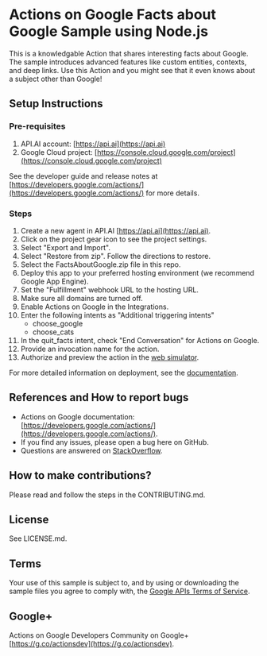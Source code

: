 # Actions on Google Facts about Google Sample using Node.js

This is a knowledgable Action that shares interesting facts about Google.
The sample introduces advanced features like custom entities, contexts,
and deep links. Use this Action and you might see that it even knows about a
subject other than Google!

## Setup Instructions

### Pre-requisites
 1. API.AI account: [https://api.ai](https://api.ai)
 2. Google Cloud project: [https://console.cloud.google.com/project](https://console.cloud.google.com/project)

See the developer guide and release notes at [https://developers.google.com/actions/](https://developers.google.com/actions/) for more details.

### Steps
 1. Create a new agent in API.AI [https://api.ai](https://api.ai).
 1. Click on the project gear icon to see the project settings.
 1. Select "Export and Import".
 1. Select "Restore from zip". Follow the directions to restore.
 1. Select the FactsAboutGoogle.zip file in this repo.
 1. Deploy this app to your preferred hosting environment (we recommend Google App Engine).
 1. Set the "Fulfillment" webhook URL to the hosting URL.
 1. Make sure all domains are turned off.
 1. Enable Actions on Google in the Integrations.
 1. Enter the following intents as "Additional triggering intents"
     * choose_google
     * choose_cats
 1. In the quit_facts intent, check "End Conversation" for Actions on Google.
 1. Provide an invocation name for the action.
 1. Authorize and preview the action in the [web simulator](https://developers.google.com/actions/tools/web-simulator).

For more detailed information on deployment, see the [documentation](https://developers.google.com/actions/samples/).

## References and How to report bugs
* Actions on Google documentation: [https://developers.google.com/actions/](https://developers.google.com/actions/).
* If you find any issues, please open a bug here on GitHub.
* Questions are answered on [StackOverflow](https://stackoverflow.com/questions/tagged/actions-on-google).

## How to make contributions?
Please read and follow the steps in the CONTRIBUTING.md.

## License
See LICENSE.md.

## Terms
Your use of this sample is subject to, and by using or downloading the sample files you agree to comply with, the [Google APIs Terms of Service](https://developers.google.com/terms/).

## Google+
Actions on Google Developers Community on Google+ [https://g.co/actionsdev](https://g.co/actionsdev).
